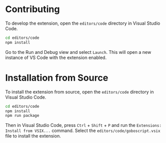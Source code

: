 # Contributing

To develop the extension, open the `editors/code` directory in Visual Studio Code.

```sh
cd editors/code
npm install
```

Go to the Run and Debug view and select `Launch`. This will open a new instance of VS
Code with the extension enabled.

# Installation from Source

To install the extension from source, open the `editors/code` directory in Visual Studio
Code.

```sh
cd editors/code
npm install
npm run package
```

Then in Visual Studio Code, press `Ctrl` + `Shift` + `P` and run the
`Extensions: Install from VSIX...` command.
Select the `editors/code/goboscript.vsix` file to install the extension.

